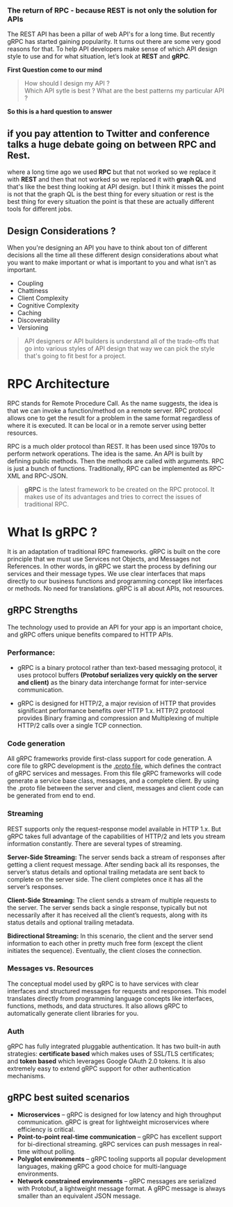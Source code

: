 ### The return of RPC -  because REST is not only the solution for APIs

The REST API has been a pillar of web API's for a long time. But recently gRPC has started gaining popularity. It turns out there are some very good reasons for that. To help API developers make sense of which API design style to use and for what situation, let’s look at **REST** and **gRPC**.

**First Question come to our mind**

> How should I design my API ?  
> Which API sytle is best ?
> What are the best patterns my particular API ?

**So this is a hard question to answer**

## if you pay attention to Twitter and conference talks a huge debate going on between RPC and Rest.

where a long time ago we used **RPC** but that not worked so we replace it with **REST** and then that not worked so we replaced it with **graph QL** and that's like the best thing  looking at API design. but I think it misses the point is not that the graph QL is the best thing for every situation or rest is the best thing for every situation the point is that these are actually different tools for different jobs.

## Design Considerations ?

When you're designing an API you have to think about ton of different decisions all the time all these different design considerations about what you want to make important or what is important to you and what isn't as important.

 - Coupling
 - Chattiness
 - Client Complexity
 - Cognitive Complexity
 - Caching
 - Discoverability
 - Versioning

> API designers or API builders is understand all of the trade-offs that go into various styles of API design that way we can pick the style that's going to fit best for a project.

# RPC Architecture
RPC stands for Remote Procedure Call. As the name suggests, the idea is that we can invoke a function/method on a remote server. RPC protocol allows one to get the result for a problem in the same format regardless of where it is executed. It can be local or in a remote server using better resources.

RPC is a much older protocol than REST. It has been used since  1970s to perform network operations. The idea is the same. An API is built by defining public methods. Then the methods are called with arguments. RPC is just a bunch of functions. Traditionally, RPC can be implemented as RPC-XML and RPC-JSON.

> **gRPC** is the latest framework to be created on the RPC protocol. It makes use of its advantages and tries to correct the issues of traditional RPC.

# What Is gRPC ?
It is an adaptation of traditional RPC frameworks. gRPC is built on the core principle that we must use Services not Objects, and Messages not References. In other words, in gRPC we start the process by defining our services and their message types. We use clear interfaces that maps directly to our business functions and programming concept like interfaces or methods. No need for translations. gRPC is all about APIs, not resources.

## gRPC Strengths
The technology used to provide an API for your app is an important choice, and gRPC offers unique benefits compared to HTTP APIs.

### Performance:

 - gRPC is a binary protocol rather than text-based messaging protocol, it uses protocol buffers **(Protobuf serializes very quickly on the server and client)** as the binary data interchange format for inter-service communication.
 
 - gRPC is designed for HTTP/2, a major revision of HTTP that provides significant performance benefits over HTTP 1.x. HTTP/2 protocol provides Binary framing and compression and Multiplexing of multiple HTTP/2 calls over a single TCP connection.

### Code generation
All gRPC frameworks provide first-class support for code generation. A core file to gRPC development is the [.proto file](https://developers.google.com/protocol-buffers/docs/proto3), which defines the contract of gRPC services and messages. From this file gRPC frameworks will code generate a service base class, messages, and a complete client. By using the .proto file between the server and client, messages and client code can be generated from end to end.

### Streaming

REST supports only the request-response model available in HTTP 1.x. But gRPC takes full advantage of the capabilities of HTTP/2 and lets you stream information constantly. There are several types of streaming.

**Server-Side Streaming:** The server sends back a stream of responses after getting a client request message. After sending back all its responses, the server’s status details and optional trailing metadata are sent back to complete on the server side. The client completes once it has all the server’s responses.

**Client-Side Streaming:** The client sends a stream of multiple requests to the server. The server sends back a single response, typically but not necessarily after it has received all the client’s requests, along with its status details and optional trailing metadata.

**Bidirectional Streaming:** In this scenario, the client and the server send information to each other in pretty much free form (except the client initiates the sequence). Eventually, the client closes the connection.


### Messages vs. Resources

The conceptual model used by gRPC is to have services with clear interfaces and structured messages for requests and responses. This model translates directly from programming language concepts like interfaces, functions, methods, and data structures. It also allows gRPC to automatically generate client libraries for you.

### Auth

gRPC has fully integrated pluggable authentication. It has two built-in auth strategies: **certificate based** which makes uses of SSL/TLS certificates; and **token based** which leverages Google OAuth 2.0 tokens. It is also extremely easy to extend gRPC support for other authentication mechanisms.


## gRPC best suited scenarios
-   **Microservices**  – gRPC is designed for low latency and high throughput communication. gRPC is great for lightweight microservices where efficiency is critical.
-   **Point-to-point real-time communication**  – gRPC has excellent support for bi-directional streaming. gRPC services can push messages in real-time without polling.
-   **Polyglot environments**  – gRPC tooling supports all popular development languages, making gRPC a good choice for multi-language environments.
-   **Network constrained environments**  – gRPC messages are serialized with Protobuf, a lightweight message format. A gRPC message is always smaller than an equivalent JSON message.



<!--stackedit_data:
eyJoaXN0b3J5IjpbLTU2NTAxNDk5OSwtNDU5OTQ2NzM4LDEzMT
YzNTQxNTYsMjA5MjY2MTU1OSwtNzEwNTI4NzAsLTcxMDUyODcw
LC0xNzQ2MjU4MzEzLC0xMDM0MzU2NTE3LDE0Mjg5OTc3MjgsLT
Y1NDIxMTYxMCw2NDUxMTk4ODMsLTg1OTU0NDQxOSw5NjU2Mzc0
NzMsLTEzODIxMTUzNDEsMzA4NzMwNTM5LC0xMzQyMjMyMTgsLT
IxMDY5ODQ2MjUsLTMzMjQ1NTM2M119
-->